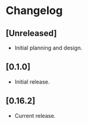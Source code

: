 # Changelog

## [Unreleased]

- Initial planning and design.

## [0.1.0]

- Initial release.

## [0.16.2]

- Current release.
